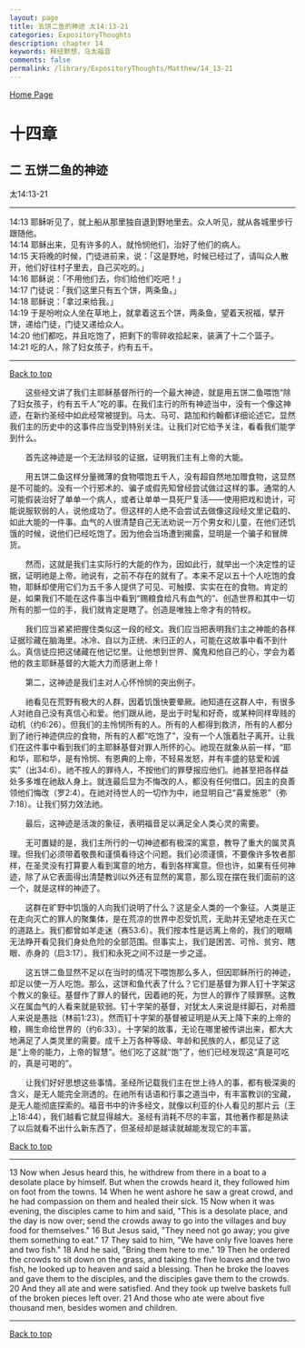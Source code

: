 ```yaml
---
layout: page
title: 五饼二鱼的神迹 太14:13-21
categories: ExpositoryThoughts
description: chapter 14
keywords: 释经默想，马太福音
comments: false
permalink: /library/ExpositoryThoughts/Matthew/14_13-21
---
```

[ Home Page ]({{site.baseurl}}/index) <br>

<a name="0"></a>
# 十四章 

## 二 五饼二鱼的神迹

太14:13-21

***

14:13 耶稣听见了，就上船从那里独自退到野地里去。众人听见，就从各城里步行跟随他。<br>
14:14 耶稣出来，见有许多的人，就怜悯他们，治好了他们的病人。<br>
14:15 天将晚的时候，门徒进前来，说：「这是野地，时候已经过了，请叫众人散开，他们好往村子里去，自己买吃的。」<br>
14:16 耶稣说：「不用他们去，你们给他们吃吧！」<br>
14:17 门徒说：「我们这里只有五个饼，两条鱼。」<br>
14:18 耶稣说：「拿过来给我。」<br>
14:19 于是吩咐众人坐在草地上，就拿着这五个饼，两条鱼，望着天祝福，擘开饼，递给门徒，门徒又递给众人。<br>
14:20 他们都吃，并且吃饱了，把剩下的零碎收拾起来，装满了十二个篮子。
14:21 吃的人，除了妇女孩子，约有五千。<br>

***

[Back to top](#0)

&emsp;&emsp;这些经文讲了我们主耶稣基督所行的一个最大神迹，就是用五饼二鱼喂饱“除了妇女孩子，约有五千人”吃的事。在我们主行的所有神迹当中，没有一个像这神迹，在新约圣经中如此经常被提到。马太、马可、路加和约翰都详细论述它。显然我们主的历史中的这事件应当受到特别关注。让我们对它给予关注，看看我们能学到什么。

&emsp;&emsp;首先这神迹是一个无法辩驳的证据，证明我们主有上帝的大能。

&emsp;&emsp;用五饼二鱼这样分量微薄的食物喂饱五千人，没有超自然地加赠食物，这显然是不可能的。没有一个行邪术的、骗子或假先知曾经尝试做过这样的事。通常的人可能假装治好了单单一个病人，或者让单单一具死尸复活——使用把戏和诡计，可能说服软弱的人，说他成功了。但这样的人绝不会尝试去做像这段经文里记载的、如此大能的一件事。血气的人很清楚自己无法劝说一万个男女和儿童，在他们还饥饿的时候，说他们已经吃饱了。因为他会当场遭到揭露，显明是一个骗子和冒牌货。

&emsp;&emsp;然而，这就是我们主实际行的大能的作为，因如此行，就举出一个决定性的证据，证明祂是上帝。祂说有，之前不存在的就有了。本来不足以五十个人吃饱的食物，耶稣却使用它们为五千多人提供了可见、可触摸、实实在在的食物。肯定的是，如果我们不能在这件事当中看到“赐粮食给凡有血气的”、创造世界和其中一切所有的那一位的手，我们就肯定是瞎了。创造是唯独上帝才有的特权。

&emsp;&emsp;我们应当紧紧把握住类似这一段的经文。我们应当把表明我们主之神能的各样证据珍藏在脑海里。冰冷、自以为正统、未归正的人，可能在这故事中看不到什么。真信徒应把这储藏在他记忆里。让他想到世界、魔鬼和他自己的心，学会为着他的救主耶稣基督的大能大力而感谢上帝！

&emsp;&emsp;第二，这神迹是我们主对人心怀怜悯的突出例子。

&emsp;&emsp;祂看见在荒野有极大的人群，因着饥饿快要晕厥。祂知道在这群人中，有很多人对祂自己没有真信心和爱。他们跟从祂，是出于时髦和好奇，或某种同样卑贱的动机（约6:26）。但我们的主怜悯所有的人。所有的人都得到救济，所有的人都分到了祂行神迹供应的食物，所有的人都“吃饱了”，没有一个人饿着肚子离开。让我们在这件事中看到我们的主耶稣基督对罪人所怀的心。祂现在就象从前一样，“耶和华，耶和华，是有怜悯、有恩典的上帝，不轻易发怒，并有丰盛的慈爱和诚实”（出34:6）。祂不按人的罪待人，不按他们的罪孽报应他们。祂甚至把各样益处多多堆在祂敌人身上。就连最后显为不悔改的人，都没有任何借口。因主的良善领他们悔改（罗2:4）。在祂对待世人的一切作为中，祂显明自己“喜爱施恩”（弥7:18）。让我们努力效法祂。

&emsp;&emsp;最后，这神迹是活泼的象征，表明福音足以满足全人类心灵的需要。

&emsp;&emsp;无可置疑的是，我们主所行的一切神迹都有极深的寓意，教导了重大的属灵真理。但我们必须带着敬畏和谨慎看待这个问题。我们必须谨慎，不要像许多牧者那样，在圣灵没有打算要人看到寓意的地方，看到各样寓意。但也许，如果有任何神迹，除了从它表面得出清楚教训以外还有显然的寓意，那么现在摆在我们面前的这一个，就是这样的神迹了。

&emsp;&emsp;这群在旷野中饥饿的人向我们说明了什么？这是全人类的一个象征。人类是正在走向灭亡的罪人的聚集体，是在荒凉的世界中忍受饥荒，无助并无望地走在灭亡的道路上。我们都曾如羊走迷（赛53:6）。我们按本性是远离上帝的，我们的眼睛无法睁开看见我们身处危险的全部范围。但事实上，我们是困苦、可怜、贫穷、瞎眼、赤身的（启3:17）。我们和永死之间不过是一步之遥。

&emsp;&emsp;这五饼二鱼显然不足以在当时的情况下喂饱那么多人，但因耶稣所行的神迹，却足以使一万人吃饱。那么，这饼和鱼代表了什么？它们是基督为罪人钉十字架这个教义的象征。基督作了罪人的替代，因着祂的死，为世人的罪作了赎罪祭。这教义在属血气的人看来就是软弱。钉十字架的基督，对犹太人来说是绊脚石，对希腊人来说是愚拙（林前1:23）。然而钉十字架的基督被证明是从天上降下来的上帝的粮，赐生命给世界的（约6:33）。十字架的故事，无论在哪里被传讲出来，都大大地满足了人类灵里的需要。成千上万各种等级、年龄和民族的人，都见证了这是“上帝的能力，上帝的智慧”。他们吃了这就“饱”了，他们已经发现这“真是可吃的，真是可喝的”。

&emsp;&emsp;让我们好好思想这些事情。圣经所记载我们主在世上待人的事，都有极深奥的含义，是无人能完全测透的。在祂所有话语和行事之道当中，有丰富教训的宝藏，是无人能彻底探索的。福音书中的许多经文，就像以利亚的仆人看见的那片云（王上18:44），我们越看它就显得越大。圣经有消耗不尽的丰富，其他著作都是熟读了以后就看不出什么新东西了，但圣经却是越读就越能发现它的丰富。

[Back to top](#0)

***

13 Now when Jesus heard this, he withdrew from there in a boat to a desolate place by himself. But when the crowds heard it, they followed him on foot from the towns. 14 When he went ashore he saw a great crowd, and he had compassion on them and healed their sick. 15 Now when it was evening, the disciples came to him and said, "This is a desolate place, and the day is now over; send the crowds away to go into the villages and buy food for themselves." 16 But Jesus said, "They need not go away; you give them something to eat." 17 They said to him, "We have only five loaves here and two fish." 18 And he said, "Bring them here to me." 19 Then he ordered the crowds to sit down on the grass, and taking the five loaves and the two fish, he looked up to heaven and said a blessing. Then he broke the loaves and gave them to the disciples, and the disciples gave them to the crowds. 20 And they all ate and were satisfied. And they took up twelve baskets full of the broken pieces left over. 21 And those who ate were about five thousand men, besides women and children.

***

[Back to top](#0)
